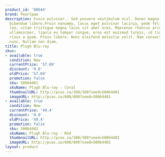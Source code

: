 ```yaml
---
product_id: '00644'
brand: Pearlpaw
description: Fusce pulvinar.. Sed posuere vestibulum nisl. Donec magna. In semper
  bibendum libero.Proin nonummy, lacus eget pulvinar lacinia, pede felis dignissim
  leo, vitae tristique magna lacus sit amet eros. Maecenas rhoncus arcu at arcu. Ut
  ullamcorper, ligula eu tempor congue, eros est euismod turpis, id tincidunt sapien
  risus a quam. Proin libero. Nunc eleifend molestie velit. Nam consectetuer euismod
  nunc. Nullam non diam.
title: Plugh Blu-ray
skus:
- available: true
  condition: New
  currentPrice: '57.69'
  discount: '0.0'
  oldPrice: '57.69'
  promotion: false
  sku: S0064401
  skuName: Plugh Blu-ray - Coral
  thumbnailURL: http://pcas.io/300/300?seed=S0064401
  imageURL: http://pcas.io/600/600?seed=S0064401
- available: true
  condition: New
  currentPrice: '49.4'
  discount: '0.0'
  oldPrice: '49.4'
  promotion: false
  sku: S0064402
  skuName: Plugh Blu-ray - Red
  thumbnailURL: http://pcas.io/300/300?seed=S0064402
  imageURL: http://pcas.io/600/600?seed=S0064402
layout: product
---
```

